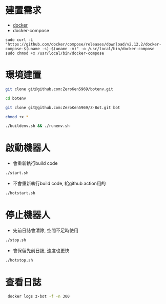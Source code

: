 # 建置需求
+ [docker](https://docs.docker.com/engine/install/ubuntu/)
+ docker-compose
```
sudo curl -L "https://github.com/docker/compose/releases/download/v2.12.2/docker-compose-$(uname -s)-$(uname -m)" -o /usr/local/bin/docker-compose
sudo chmod +x /usr/local/bin/docker-compose
```

# 環境建置

```bash
git clone git@github.com:ZeroKen5969/botenv.git

cd botenv

git clone git@github.com:ZeroKen5969/Z-Bot.git bot

chmod +x *

./buildenv.sh && ./runenv.sh
```

# 啟動機器人

+ 會重新執行build code
```bash
./start.sh
```
+ 不會重新執行build code, 給github action用的
```bash
./hotstart.sh
```

# 停止機器人

+ 先前日誌會清除, 空間不足時使用
```bash
./stop.sh
```
+ 會保留先前日誌, 速度也更快
```bash
./hotstop.sh
```

# 查看日誌

```bash
 docker logs z-bot -f -n 300
```
